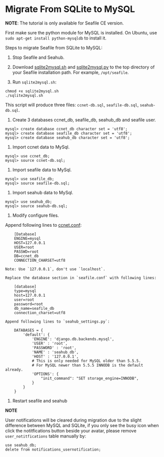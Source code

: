 # Migrate From SQLite to MySQL

**NOTE**: The tutorial is only available for Seafile CE version.

First make sure the python module for MySQL is installed. On Ubuntu, use `sudo apt-get install python-mysqldb` to install it.

Steps to migrate Seafile from SQLite to MySQL:

1. Stop Seafile and Seahub.

1. Download [sqlite2mysql.sh](https://raw.githubusercontent.com/haiwen/seafile-server/master/scripts/sqlite2mysql.sh) and [sqlite2mysql.py](https://raw.githubusercontent.com/haiwen/seafile-server/master/scripts/sqlite2mysql.py) to the top directory of your Seafile installation path. For example, `/opt/seafile`.

1. Run `sqlite2mysql.sh`:

 ```
chmod +x sqlite2mysql.sh
./sqlite2mysql.sh
```
This script will produce three files: `ccnet-db.sql`, `seafile-db.sql`, `seahub-db.sql`.

1. Create 3 databases ccnet_db, seafile_db, seahub_db and seafile user.

 ```
mysql> create database ccnet_db character set = 'utf8';
mysql> create database seafile_db character set = 'utf8';
mysql> create database seahub_db character set = 'utf8';
```

1. Import ccnet data to MySql.

 ```
mysql> use ccnet_db;
mysql> source ccnet-db.sql;
```

1. Import seafile data to MySql.

 ```
mysql> use seafile_db;
mysql> source seafile-db.sql;
```

1. Import seahub data to MySql.

 ```
mysql> use seahub_db;
mysql> source seahub-db.sql;
```

1. Modify configure files.

  Append following lines to [ccnet.conf](../config/ccnet-conf.md):

        [Database]
        ENGINE=mysql
        HOST=127.0.0.1
        USER=root
        PASSWD=root
        DB=ccnet_db
        CONNECTION_CHARSET=utf8

    Note: Use `127.0.0.1`, don't use `localhost`.

    Replace the database section in `seafile.conf` with following lines:

        [database]
        type=mysql
        host=127.0.0.1
        user=root
        password=root
        db_name=seafile_db
        connection_charset=utf8

    Append following lines to `seahub_settings.py`:

        DATABASES = {
            'default': {
                'ENGINE': 'django.db.backends.mysql',
                'USER' : 'root',
                'PASSWORD' : 'root',
                'NAME' : 'seahub_db',
                'HOST' : '127.0.0.1',
                # This is only needed for MySQL older than 5.5.5.
                # For MySQL newer than 5.5.5 INNODB is the default already.
                'OPTIONS': {
                    "init_command": "SET storage_engine=INNODB",
                }
            }
        }

1. Restart seafile and seahub

**NOTE**

User notifications will be cleared during migration due to the slight difference between MySQL and SQLite, if you only see the busy icon when click the notitfications button beside your avatar, please remove `user_notitfications` table manually by:

    use seahub_db;
    delete from notifications_usernotification;
